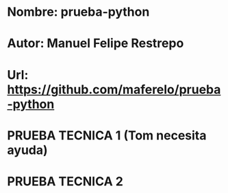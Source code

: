 # Nombre: prueba-python
# Autor: Manuel Felipe Restrepo
# Url: https://github.com/maferelo/prueba-python

# PRUEBA TECNICA 1 (Tom necesita ayuda)

>>

# PRUEBA TECNICA 2

>> 